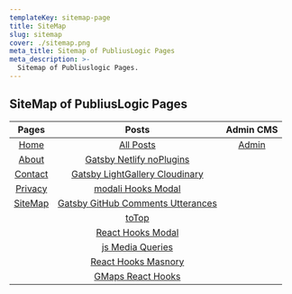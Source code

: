 ```yaml
---
templateKey: sitemap-page
title: SiteMap
slug: sitemap
cover: ./sitemap.png
meta_title: Sitemap of PubliusLogic Pages
meta_description: >-
  Sitemap of Publiuslogic Pages.
---
```


## SiteMap of PubliusLogic Pages

|  Pages | Posts  | Admin CMS  |
|:-:|:--------------------------:|:-:|
| [Home](https://publiuslogic.com/)  | [All Posts](https://publiuslogic.com/blog)  | [Admin](/admin/#/collections/pages)  |
| [About](https://publiuslogic.com/about)  | [Gatsby Netlify noPlugins](https://publiuslogic.com//blog/gatsby-netlify-no-plugins/)  |   |
| [Contact](https://publiuslogic.com/contact)  | [Gatsby LightGallery Cloudinary](https://publiuslogic.com//blog/gatsby-lightgallery-cloudinary/)  |   |
| [Privacy](https://publiuslogic.com/privacy) | [modali Hooks Modal](https://publiuslogic.com/blog/modali-hooks-modal/)  |   |
| [SiteMap](https://publiuslogic.com/sitemap) | [Gatsby GitHub Comments Utterances](https://publiuslogic.com/blog/gatsby-github-comments-utterances/)  |   |
|   | [toTop](https://publiuslogic.com/blog/gatsby-react-scroll-toTop/)  |   |
|   | [React Hooks Modal](https://publiuslogic.com/blog/react-hooks-modal/)  |   |
|   | [js Media Queries](https://publiuslogic.com/blog/js-media-queries/)  |   |
|   | [React Hooks Masnory](https://publiuslogic.com/blog/react-hooks-masonry/)  |   |
|   | [GMaps React Hooks](https://publiuslogic.com/blog/google-maps+react-hooks)  |   |
